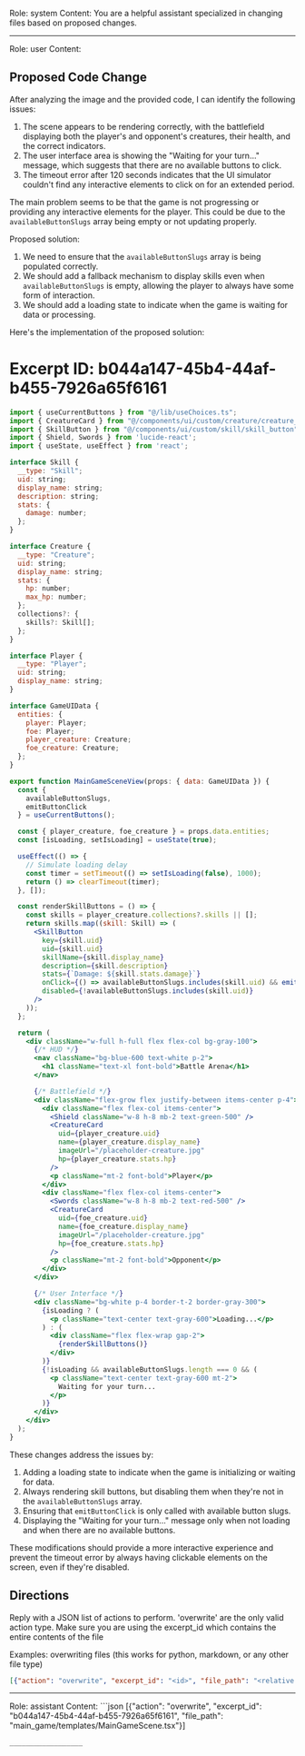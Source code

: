 Role: system
Content: You are a helpful assistant specialized in changing files based on proposed changes.
__________________
Role: user
Content: 
## Proposed Code Change
After analyzing the image and the provided code, I can identify the following issues:

1. The scene appears to be rendering correctly, with the battlefield displaying both the player's and opponent's creatures, their health, and the correct indicators.
2. The user interface area is showing the "Waiting for your turn..." message, which suggests that there are no available buttons to click.
3. The timeout error after 120 seconds indicates that the UI simulator couldn't find any interactive elements to click on for an extended period.

The main problem seems to be that the game is not progressing or providing any interactive elements for the player. This could be due to the `availableButtonSlugs` array being empty or not updating properly.

Proposed solution:

1. We need to ensure that the `availableButtonSlugs` array is being populated correctly.
2. We should add a fallback mechanism to display skills even when `availableButtonSlugs` is empty, allowing the player to always have some form of interaction.
3. We should add a loading state to indicate when the game is waiting for data or processing.

Here's the implementation of the proposed solution:

# Excerpt ID: b044a147-45b4-44af-b455-7926a65f6161
```jsx main_game/templates/MainGameScene.tsx
import { useCurrentButtons } from "@/lib/useChoices.ts";
import { CreatureCard } from "@/components/ui/custom/creature/creature_card";
import { SkillButton } from "@/components/ui/custom/skill/skill_button";
import { Shield, Swords } from 'lucide-react';
import { useState, useEffect } from 'react';

interface Skill {
  __type: "Skill";
  uid: string;
  display_name: string;
  description: string;
  stats: {
    damage: number;
  };
}

interface Creature {
  __type: "Creature";
  uid: string;
  display_name: string;
  stats: {
    hp: number;
    max_hp: number;
  };
  collections?: {
    skills?: Skill[];
  };
}

interface Player {
  __type: "Player";
  uid: string;
  display_name: string;
}

interface GameUIData {
  entities: {
    player: Player;
    foe: Player;
    player_creature: Creature;
    foe_creature: Creature;
  };
}

export function MainGameSceneView(props: { data: GameUIData }) {
  const {
    availableButtonSlugs,
    emitButtonClick
  } = useCurrentButtons();

  const { player_creature, foe_creature } = props.data.entities;
  const [isLoading, setIsLoading] = useState(true);

  useEffect(() => {
    // Simulate loading delay
    const timer = setTimeout(() => setIsLoading(false), 1000);
    return () => clearTimeout(timer);
  }, []);

  const renderSkillButtons = () => {
    const skills = player_creature.collections?.skills || [];
    return skills.map((skill: Skill) => (
      <SkillButton
        key={skill.uid}
        uid={skill.uid}
        skillName={skill.display_name}
        description={skill.description}
        stats={`Damage: ${skill.stats.damage}`}
        onClick={() => availableButtonSlugs.includes(skill.uid) && emitButtonClick(skill.uid)}
        disabled={!availableButtonSlugs.includes(skill.uid)}
      />
    ));
  };

  return (
    <div className="w-full h-full flex flex-col bg-gray-100">
      {/* HUD */}
      <nav className="bg-blue-600 text-white p-2">
        <h1 className="text-xl font-bold">Battle Arena</h1>
      </nav>

      {/* Battlefield */}
      <div className="flex-grow flex justify-between items-center p-4">
        <div className="flex flex-col items-center">
          <Shield className="w-8 h-8 mb-2 text-green-500" />
          <CreatureCard
            uid={player_creature.uid}
            name={player_creature.display_name}
            imageUrl="/placeholder-creature.jpg"
            hp={player_creature.stats.hp}
          />
          <p className="mt-2 font-bold">Player</p>
        </div>
        <div className="flex flex-col items-center">
          <Swords className="w-8 h-8 mb-2 text-red-500" />
          <CreatureCard
            uid={foe_creature.uid}
            name={foe_creature.display_name}
            imageUrl="/placeholder-creature.jpg"
            hp={foe_creature.stats.hp}
          />
          <p className="mt-2 font-bold">Opponent</p>
        </div>
      </div>

      {/* User Interface */}
      <div className="bg-white p-4 border-t-2 border-gray-300">
        {isLoading ? (
          <p className="text-center text-gray-600">Loading...</p>
        ) : (
          <div className="flex flex-wrap gap-2">
            {renderSkillButtons()}
          </div>
        )}
        {!isLoading && availableButtonSlugs.length === 0 && (
          <p className="text-center text-gray-600 mt-2">
            Waiting for your turn...
          </p>
        )}
      </div>
    </div>
  );
}
```

These changes address the issues by:

1. Adding a loading state to indicate when the game is initializing or waiting for data.
2. Always rendering skill buttons, but disabling them when they're not in the `availableButtonSlugs` array.
3. Ensuring that `emitButtonClick` is only called with available button slugs.
4. Displaying the "Waiting for your turn..." message only when not loading and when there are no available buttons.

These modifications should provide a more interactive experience and prevent the timeout error by always having clickable elements on the screen, even if they're disabled.

## Directions
Reply with a JSON list of actions to perform. 'overwrite' are the only valid action type. 
Make sure you are using the excerpt_id which contains the entire contents of the file

Examples:
overwriting files (this works for python, markdown, or any other file type)
```json output_example1
[{"action": "overwrite", "excerpt_id": "<id>", "file_path": "<relative file path>"}]
```

__________________
Role: assistant
Content: ```json
[{"action": "overwrite", "excerpt_id": "b044a147-45b4-44af-b455-7926a65f6161", "file_path": "main_game/templates/MainGameScene.tsx"}]
```
__________________
